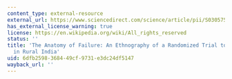 ```yaml
---
content_type: external-resource
external_url: https://www.sciencedirect.com/science/article/pii/S0305750X17302115
has_external_license_warning: true
license: https://en.wikipedia.org/wiki/All_rights_reserved
status: ''
title: 'The Anatomy of Failure: An Ethnography of a Randomized Trial to Deepen Democracy
  in Rural India'
uid: 6dfb2598-3684-49cf-9731-e3dc24df5147
wayback_url: ''
---
```

